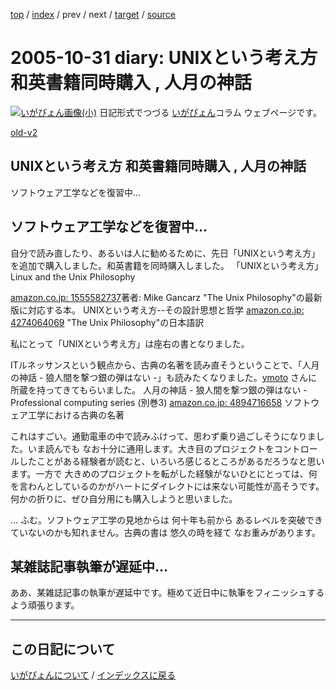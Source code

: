 [top](https://igapyon.github.io/diary/) 
 / [index](https://igapyon.github.io/diary/2005/index.html) 
 / prev 
 / next 
 / [target](https://igapyon.github.io/diary/2005/ig051031.html) 
 / [source](https://github.com/igapyon/diary/blob/gh-pages/2005/ig051031.html.src.md) 

2005-10-31 diary: UNIXという考え方 和英書籍同時購入 , 人月の神話
=====================================================================================================
[![いがぴょん画像(小)](https://igapyon.github.io/diary/images/iga200306s.jpg "いがぴょん")](https://igapyon.github.io/diary/memo/memoigapyon.html) 日記形式でつづる [いがぴょん](https://igapyon.github.io/diary/memo/memoigapyon.html)コラム ウェブページです。

[old-v2](ig051031-orig.html)

## UNIXという考え方 和英書籍同時購入 , 人月の神話

ソフトウェア工学などを復習中…






## ソフトウェア工学などを復習中…


自分で読み直したり、あるいは人に勧めるために、先日「UNIXという考え方」を追加で購入しました。和英書籍を同時購入しました。
「UNIXという考え方」
  Linux and the Unix Philosophy
  


[amazon.co.jp: 1555582737](http://www.amazon.co.jp/exec/obidos/ASIN/1555582737/igapyondiary-22)著者: Mike Gancarz
    "The Unix Philosophy"の最新版に対応する本。
    UNIXという考え方--その設計思想と哲学
  [amazon.co.jp: 4274064069](http://www.amazon.co.jp/exec/obidos/ASIN/4274064069/igapyondiary-22)
  "The Unix Philosophy"の日本語訳
  


私にとって「UNIXという考え方」は座右の書となりました。

ITルネッサンスという観点から、古典の名著を読み直そうということで、「人月の神話 - 狼人間を撃つ銀の弾はない -」も読みたくなりました。[ymoto](http://d.hatena.ne.jp/ymoto/)
さんに 所蔵を持ってきてもらいました。
人月の神話 - 狼人間を撃つ銀の弾はない - Professional computing series (別巻3)
  [amazon.co.jp: 4894716658](http://www.amazon.co.jp/exec/obidos/ASIN/4894716658/igapyondiary-22)
  ソフトウェア工学における古典の名著


これはすごい。通勤電車の中で読みふけって、思わず乗り過ごしそうになりました。いま読んでも なお十分に通用します。大き目のプロジェクトをコントロールしたことがある経験者が読むと、いろいろ感じるところがあるだろうなと思います。一方で
大きめのプロジェクトを転がした経験がないひとにとっては、何を言わんとしているのかがハートにダイレクトには来ない可能性が高そうです。何かの折りに、ぜひ自分用にも購入しようと思いました。

… ふむ。ソフトウェア工学の見地からは 何十年も前から あるレベルを突破できていないのかも知れません。古典の書は 悠久の時を経て なお重みがあります。

## 某雑誌記事執筆が遅延中…


ああ、某雑誌記事の執筆が遅延中です。極めて近日中に執筆をフィニッシュするよう頑張ります。


----------------------------------------------------------------------------------------------------

## この日記について
[いがぴょんについて](https://igapyon.github.io/diary/memo/memoigapyon.html) / [インデックスに戻る](https://igapyon.github.io/diary/idxall.html)
